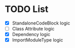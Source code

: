# TODO List

-   [x] StandaloneCodeBlock logic
-   [ ] Class Attribute logic
-   [x] Dependency logic
-   [x] ImportModuleType logic
